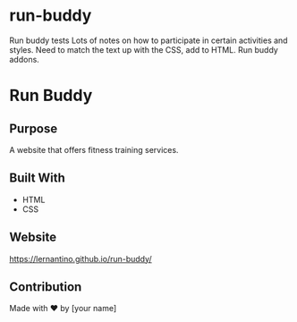 # run-buddy
Run buddy tests
Lots of notes on how to participate in certain activities and styles. 
Need to match the text up with the CSS, add to HTML.
Run buddy addons. 
# Run Buddy

## Purpose
A website that offers fitness training services.

## Built With
* HTML
* CSS

## Website
https://lernantino.github.io/run-buddy/

## Contribution
Made with ❤️ by [your name]
